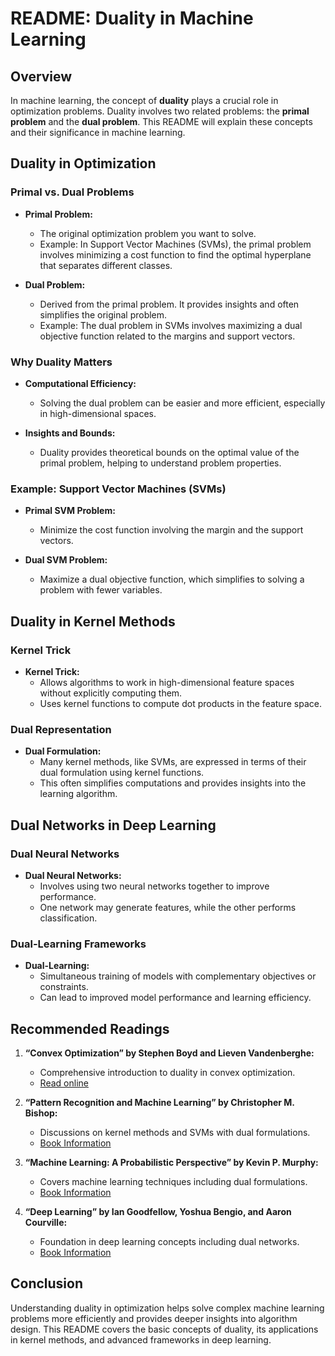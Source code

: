 # README: Duality in Machine Learning

## Overview

In machine learning, the concept of **duality** plays a crucial role in optimization problems. Duality involves two related problems: the **primal problem** and the **dual problem**. This README will explain these concepts and their significance in machine learning.

## Duality in Optimization

### Primal vs. Dual Problems

- **Primal Problem:**
  - The original optimization problem you want to solve.
  - Example: In Support Vector Machines (SVMs), the primal problem involves minimizing a cost function to find the optimal hyperplane that separates different classes.

- **Dual Problem:**
  - Derived from the primal problem. It provides insights and often simplifies the original problem.
  - Example: The dual problem in SVMs involves maximizing a dual objective function related to the margins and support vectors.

### Why Duality Matters

- **Computational Efficiency:**
  - Solving the dual problem can be easier and more efficient, especially in high-dimensional spaces.

- **Insights and Bounds:**
  - Duality provides theoretical bounds on the optimal value of the primal problem, helping to understand problem properties.

### Example: Support Vector Machines (SVMs)

- **Primal SVM Problem:**
  - Minimize the cost function involving the margin and the support vectors.
  
- **Dual SVM Problem:**
  - Maximize a dual objective function, which simplifies to solving a problem with fewer variables.

## Duality in Kernel Methods

### Kernel Trick

- **Kernel Trick:**
  - Allows algorithms to work in high-dimensional feature spaces without explicitly computing them.
  - Uses kernel functions to compute dot products in the feature space.

### Dual Representation

- **Dual Formulation:**
  - Many kernel methods, like SVMs, are expressed in terms of their dual formulation using kernel functions.
  - This often simplifies computations and provides insights into the learning algorithm.

## Dual Networks in Deep Learning

### Dual Neural Networks

- **Dual Neural Networks:**
  - Involves using two neural networks together to improve performance.
  - One network may generate features, while the other performs classification.

### Dual-Learning Frameworks

- **Dual-Learning:**
  - Simultaneous training of models with complementary objectives or constraints.
  - Can lead to improved model performance and learning efficiency.

## Recommended Readings

1. **“Convex Optimization” by Stephen Boyd and Lieven Vandenberghe:**
   - Comprehensive introduction to duality in convex optimization.
   - [Read online](https://web.stanford.edu/~boyd/cvxbook/)

2. **“Pattern Recognition and Machine Learning” by Christopher M. Bishop:**
   - Discussions on kernel methods and SVMs with dual formulations.
   - [Book Information](https://www.springer.com/gp/book/9780387310732)

3. **“Machine Learning: A Probabilistic Perspective” by Kevin P. Murphy:**
   - Covers machine learning techniques including dual formulations.
   - [Book Information](https://mitpress.mit.edu/9780262018029/machine-learning/)

4. **“Deep Learning” by Ian Goodfellow, Yoshua Bengio, and Aaron Courville:**
   - Foundation in deep learning concepts including dual networks.
   - [Book Information](https://www.deeplearningbook.org/)

## Conclusion

Understanding duality in optimization helps solve complex machine learning problems more efficiently and provides deeper insights into algorithm design. This README covers the basic concepts of duality, its applications in kernel methods, and advanced frameworks in deep learning.

